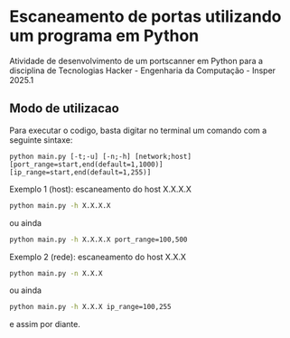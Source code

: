 # Escaneamento de portas utilizando um programa em Python

Atividade de desenvolvimento de um portscanner em Python para a disciplina de Tecnologias Hacker - Engenharia da Computação - Insper 2025.1

## Modo de utilizacao

Para executar o codigo, basta digitar no terminal um comando com a seguinte sintaxe:

```
python main.py [-t;-u] [-n;-h] [network;host] [port_range=start,end(default=1,1000)] [ip_range=start,end(default=1,255)]
```

Exemplo 1 (host): escaneamento do host X.X.X.X

```bash
python main.py -h X.X.X.X
```

ou ainda

```bash
python main.py -h X.X.X.X port_range=100,500
```

Exemplo 2 (rede): escaneamento do host X.X.X

```bash
python main.py -n X.X.X
```

ou ainda

```bash
python main.py -h X.X.X ip_range=100,255
```

e assim por diante.